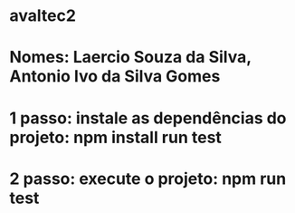 # avaltec2
# Nomes: Laercio Souza da Silva, Antonio Ivo da Silva Gomes
# 1 passo: instale as dependências do projeto: npm install run test
# 2 passo: execute o projeto: npm run test
